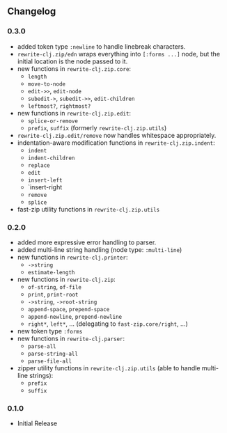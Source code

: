 ## Changelog

### 0.3.0

- added token type `:newline` to handle linebreak characters.
- `rewrite-clj.zip/edn` wraps everything into `[:forms ...]` node, but the initial location
  is the node passed to it.
- new functions in `rewrite-clj.zip.core`:
  - `length`
  - `move-to-node`
  - `edit->>`, `edit-node`
  - `subedit->`, `subedit->>`, `edit-children`
  - `leftmost?`, `rightmost?`
- new functions in `rewrite-clj.zip.edit`:
  - `splice-or-remove`
  - `prefix`, `suffix` (formerly `rewrite-clj.zip.utils`)
- `rewrite-clj.zip.edit/remove` now handles whitespace appropriately.
- indentation-aware modification functions in `rewrite-clj.zip.indent`:
  - `indent`
  - `indent-children`
  - `replace`
  - `edit`
  - `insert-left`
  - `insert-right
  - `remove`
  - `splice`
- fast-zip utility functions in `rewrite-clj.zip.utils`

### 0.2.0

- added more expressive error handling to parser.
- added multi-line string handling (node type: `:multi-line`)
- new functions in `rewrite-clj.printer`:
  - `->string`
  - `estimate-length`
- new functions in `rewrite-clj.zip`:
  - `of-string`, `of-file`
  - `print`, `print-root`
  - `->string`, `->root-string`
  - `append-space`, `prepend-space`
  - `append-newline`, `prepend-newline`
  - `right*`, `left*`, ... (delegating to `fast-zip.core/right`, ...)
- new token type `:forms`
- new functions in `rewrite-clj.parser`:
  - `parse-all`
  - `parse-string-all`
  - `parse-file-all`
- zipper utility functions in `rewrite-clj.zip.utils` (able to handle multi-line strings):
  - `prefix`
  - `suffix`

### 0.1.0

- Initial Release
